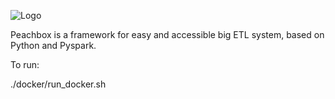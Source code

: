 ![Logo](http://www.peachstone.io/peachbox.png)

Peachbox is a framework for easy and accessible big ETL system, based on Python and Pyspark.

To run:

  ./docker/run_docker.sh
